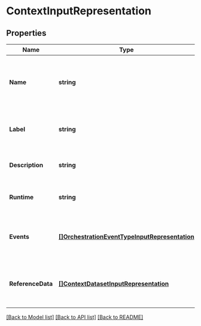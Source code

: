 # ContextInputRepresentation

## Properties
Name | Type | Description | Notes
------------ | ------------- | ------------- | -------------
**Name** | **string** | A unique name that&#39;s used to refer to the context through the API. | [optional] [default to null]
**Label** | **string** | The context label that&#39;s displayed in the user interface. | [optional] [default to null]
**Description** | **string** | A description of the context. | [optional] [default to null]
**Runtime** | **string** | The Salesforce IoT runtime used. | [optional] [default to null]
**Events** | [**[]OrchestrationEventTypeInputRepresentation**](OrchestrationEventTypeInputRepresentation.md) | A list of one ore more events associated with this context. | [optional] [default to null]
**ReferenceData** | [**[]ContextDatasetInputRepresentation**](ContextDatasetInputRepresentation.md) | The Salesforce object associated with this context. | [optional] [default to null]

[[Back to Model list]](../README.md#documentation-for-models) [[Back to API list]](../README.md#documentation-for-api-endpoints) [[Back to README]](../README.md)


